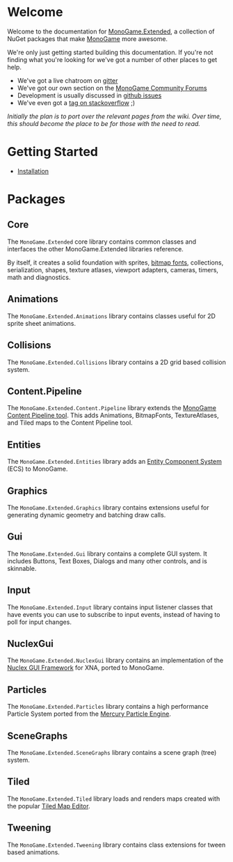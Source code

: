 # Welcome

Welcome to the documentation for [MonoGame.Extended](https://github.com/craftworkgames/MonoGame.Extended), a collection of NuGet packages that make [MonoGame](http://www.monogame.net/) more awesome.

We're only just getting started building this documentation. If you're not finding what you're looking for we've got a number of other places to get help.

 - We've got a live chatroom on [gitter](https://gitter.im/craftworkgames/MonoGame.Extended)
 - We've got our own section on the [MonoGame Community Forums](http://community.monogame.net/c/extended)
 - Development is usually discussed in [github issues](https://github.com/craftworkgames/MonoGame.Extended/issues)
 - We've even got a [tag on stackoverflow](http://gamedev.stackexchange.com/questions/tagged/monogame-extended) ;)

 *Initially the plan is to port over the relevant pages from the wiki. Over time, this should become the place to be for those with the need to read.*


# Getting Started

 - [Installation](installation.md)

# Packages

## Core
The `MonoGame.Extended` core library contains common classes and interfaces the other MonoGame.Extended libraries reference.

By itself, it creates a solid foundation with sprites, [bitmap fonts](MonoGame.Extended/BitmapFonts.md), collections, serialization, shapes, texture atlases, viewport adapters, cameras, timers, math and diagnostics.

## Animations
The `MonoGame.Extended.Animations` library contains classes useful for 2D sprite sheet animations.

## Collisions
The `MonoGame.Extended.Collisions` library contains a 2D grid based collision system.

## Content.Pipeline
The `MonoGame.Extended.Content.Pipeline` library extends the [MonoGame Content Pipeline tool](http://www.monogame.net/documentation/?page=Pipeline). This adds Animations, BitmapFonts, TextureAtlases, and Tiled maps to the Content Pipeline tool.

## Entities
The `MonoGame.Extended.Entities` library adds an [Entity Component System](https://en.wikipedia.org/wiki/Entity%E2%80%93component%E2%80%93system) (ECS) to MonoGame.

## Graphics
The `MonoGame.Extended.Graphics` library contains extensions useful for generating dynamic geometry and batching draw calls.

## Gui
The `MonoGame.Extended.Gui` library contains a complete GUI system.  It includes Buttons, Text Boxes, Dialogs and many other controls, and is skinnable.

## Input
The `MonoGame.Extended.Input` library contains input listener classes that have events you can use to subscribe to input events, instead of having to poll for input changes.

## NuclexGui
The `MonoGame.Extended.NuclexGui` library contains an implementation of the [Nuclex GUI Framework](https://nuclexframework.codeplex.com/wikipage?title=Nuclex.UserInterface) for XNA, ported to MonoGame.

## Particles
The `MonoGame.Extended.Particles` library contains a high performance Particle System ported from the [Mercury Particle Engine](matthew-davey.github.io/mercury-particle-engine/).

## SceneGraphs
The `MonoGame.Extended.SceneGraphs` library contains a scene graph (tree) system.


## Tiled
The `MonoGame.Extended.Tiled` library loads and renders maps created with the popular [Tiled Map Editor](http://www.mapeditor.org/).

## Tweening
The `MonoGame.Extended.Tweening` library contains class extensions for tween based animations.


